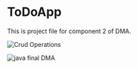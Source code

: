 # ToDoApp
This is project file for component 2 of DMA.

![Crud Operations](https://user-images.githubusercontent.com/50689509/147405995-d7063904-b498-4cd7-bc7c-61381f2ea6c5.gif)

![java final DMA](https://user-images.githubusercontent.com/50689509/147405986-9f5e16e0-54ed-4a88-9db0-265b14d9ac46.gif)

